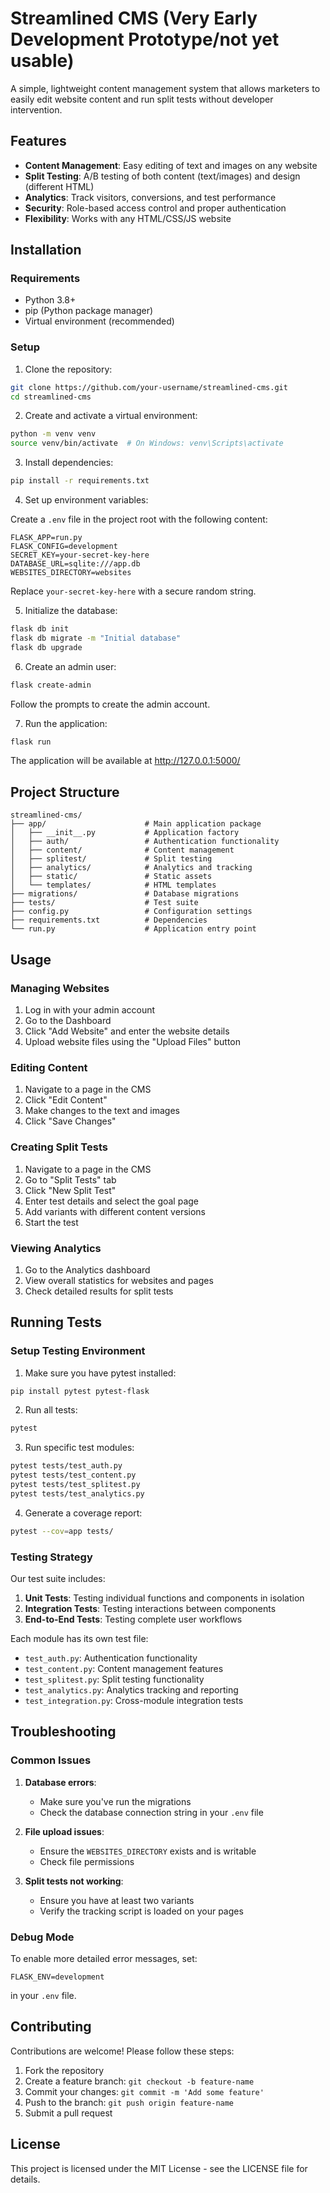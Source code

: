 # Streamlined CMS (Very Early Development Prototype/not yet usable)

A simple, lightweight content management system that allows marketers to easily edit website content and run split tests without developer intervention.

## Features

- **Content Management**: Easy editing of text and images on any website
- **Split Testing**: A/B testing of both content (text/images) and design (different HTML)
- **Analytics**: Track visitors, conversions, and test performance
- **Security**: Role-based access control and proper authentication
- **Flexibility**: Works with any HTML/CSS/JS website

## Installation

### Requirements

- Python 3.8+
- pip (Python package manager)
- Virtual environment (recommended)

### Setup

1. Clone the repository:

```bash
git clone https://github.com/your-username/streamlined-cms.git
cd streamlined-cms
```

2. Create and activate a virtual environment:

```bash
python -m venv venv
source venv/bin/activate  # On Windows: venv\Scripts\activate
```

3. Install dependencies:

```bash
pip install -r requirements.txt
```

4. Set up environment variables:

Create a `.env` file in the project root with the following content:

```
FLASK_APP=run.py
FLASK_CONFIG=development
SECRET_KEY=your-secret-key-here
DATABASE_URL=sqlite:///app.db
WEBSITES_DIRECTORY=websites
```

Replace `your-secret-key-here` with a secure random string.

5. Initialize the database:

```bash
flask db init
flask db migrate -m "Initial database"
flask db upgrade
```

6. Create an admin user:

```bash
flask create-admin
```

Follow the prompts to create the admin account.

7. Run the application:

```bash
flask run
```

The application will be available at http://127.0.0.1:5000/

## Project Structure

```
streamlined-cms/
├── app/                      # Main application package
│   ├── __init__.py           # Application factory
│   ├── auth/                 # Authentication functionality
│   ├── content/              # Content management
│   ├── splitest/             # Split testing
│   ├── analytics/            # Analytics and tracking
│   ├── static/               # Static assets
│   └── templates/            # HTML templates
├── migrations/               # Database migrations
├── tests/                    # Test suite
├── config.py                 # Configuration settings
├── requirements.txt          # Dependencies
└── run.py                    # Application entry point
```

## Usage

### Managing Websites

1. Log in with your admin account
2. Go to the Dashboard
3. Click "Add Website" and enter the website details
4. Upload website files using the "Upload Files" button

### Editing Content

1. Navigate to a page in the CMS
2. Click "Edit Content"
3. Make changes to the text and images
4. Click "Save Changes"

### Creating Split Tests

1. Navigate to a page in the CMS
2. Go to "Split Tests" tab
3. Click "New Split Test"
4. Enter test details and select the goal page
5. Add variants with different content versions
6. Start the test

### Viewing Analytics

1. Go to the Analytics dashboard
2. View overall statistics for websites and pages
3. Check detailed results for split tests

## Running Tests

### Setup Testing Environment

1. Make sure you have pytest installed:

```bash
pip install pytest pytest-flask
```

2. Run all tests:

```bash
pytest
```

3. Run specific test modules:

```bash
pytest tests/test_auth.py
pytest tests/test_content.py
pytest tests/test_splitest.py
pytest tests/test_analytics.py
```

4. Generate a coverage report:

```bash
pytest --cov=app tests/
```

### Testing Strategy

Our test suite includes:

1. **Unit Tests**: Testing individual functions and components in isolation
2. **Integration Tests**: Testing interactions between components
3. **End-to-End Tests**: Testing complete user workflows

Each module has its own test file:

- `test_auth.py`: Authentication functionality
- `test_content.py`: Content management features
- `test_splitest.py`: Split testing functionality
- `test_analytics.py`: Analytics tracking and reporting
- `test_integration.py`: Cross-module integration tests

## Troubleshooting

### Common Issues

1. **Database errors**:
   - Make sure you've run the migrations
   - Check the database connection string in your `.env` file

2. **File upload issues**:
   - Ensure the `WEBSITES_DIRECTORY` exists and is writable
   - Check file permissions

3. **Split tests not working**:
   - Ensure you have at least two variants
   - Verify the tracking script is loaded on your pages

### Debug Mode

To enable more detailed error messages, set:

```
FLASK_ENV=development
```

in your `.env` file.

## Contributing

Contributions are welcome! Please follow these steps:

1. Fork the repository
2. Create a feature branch: `git checkout -b feature-name`
3. Commit your changes: `git commit -m 'Add some feature'`
4. Push to the branch: `git push origin feature-name`
5. Submit a pull request

## License

This project is licensed under the MIT License - see the LICENSE file for details.
